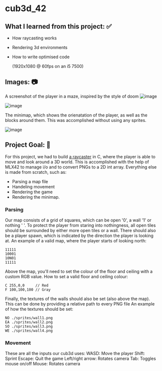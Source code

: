 # cub3d_42

## What I learned from this project: ✅
- How raycasting works
- Rendering 3d environments
- How to write optimised code

    (1920x1080 @ 60fps on an i5 7500)

## Images: 📷
A screenshot of the player in a maze, inspired by the style of doom
![image](https://github.com/user-attachments/assets/b1a8fd58-7e51-4f5c-93f4-1c4e2244dfa4)

![image](https://github.com/user-attachments/assets/d75f062a-031e-4b48-9aba-52b477059bf3)

The minimap, which shows the orienatation of the player, as well as the blocks around them.
This was accomplished without using any sprites.

![image](https://github.com/user-attachments/assets/6acde4fd-f864-4583-9ee6-0dfc6886a037)

## Project Goal: 🎯
For this project, we had to build [a raycaster](https://lodev.org/cgtutor/raycasting.html) in C, where the player is able to move and look around a 3D world. This is accomplished with the help of MLX42 to manage i/o and to convert PNGs to a 2D int array. Everything else is made from scratch, such as:
- Parsing a map file
- Handeling movement
- Rendering the game
- Rendering the minimap. 

### Parsing
Our map consists of a grid of squares, which can be open '0', a wall '1' or nothing ' '. To protect the player from staring into nothingness, all open tiles should be surrounded by either more open tiles or a wall. There should also be a player spawn, which is indicated by the direction the player is looking at.
An example of a valid map, where the player starts of looking north:
```
11111
10001
10N01
11111
```

Above the map, you'll need to set the colour of the floor and ceiling with a custom RGB value.
How to set a valid floor and ceiling colour:
```
C 255,0,0     // Red
F 100,100,100 // Gray
```

Finally, the textures of the walls should also be set (also above the map). This can be done by providing a relative path to every PNG file
An example of how the textures should be set:
```
NO ./sprites/wall1.png
EA ./sprites/wall2.png
SO ./sprites/wall3.png
WE ./sprites/wall4.png
```

### Movement
These are all the inputs our cub3d uses:
WASD:             Move the player
Shift:            Sprint
Escape:           Quit the game
Left/right arrow: Rotates camera
Tab:              Toggles mouse on/off
Mouse:            Rotates camera

